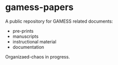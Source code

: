 # gamess-papers
A public repository for GAMESS related documents:
-  pre-prints
-  manuscripts
-  instructional material
-  documentation

Organizaed-chaos in progress.
